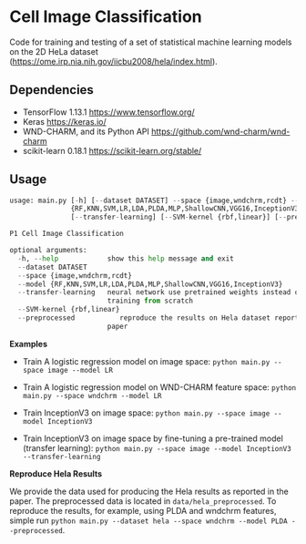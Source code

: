 # Cell Image Classification

Code for training and testing of a set of statistical machine learning models on the 2D HeLa dataset (https://ome.irp.nia.nih.gov/iicbu2008/hela/index.html).

## Dependencies

* TensorFlow 1.13.1 https://www.tensorflow.org/
* Keras https://keras.io/
* WND-CHARM, and its Python API https://github.com/wnd-charm/wnd-charm
* scikit-learn 0.18.1 <https://scikit-learn.org/stable/>

## Usage

```python
usage: main.py [-h] [--dataset DATASET] --space {image,wndchrm,rcdt} --model
               {RF,KNN,SVM,LR,LDA,PLDA,MLP,ShallowCNN,VGG16,InceptionV3}
               [--transfer-learning] [--SVM-kernel {rbf,linear}] [--preprocessed]

P1 Cell Image Classification

optional arguments:
  -h, --help            show this help message and exit
  --dataset DATASET
  --space {image,wndchrm,rcdt}
  --model {RF,KNN,SVM,LR,LDA,PLDA,MLP,ShallowCNN,VGG16,InceptionV3}
  --transfer-learning   neural network use pretrained weights instead of
                        training from scratch
  --SVM-kernel {rbf,linear}
  --preprocessed           reproduce the results on Hela dataset reported in the
                        paper
```

**Examples**

* Train A logistic regression model on image space: `python main.py --space image --model LR`

* Train A logistic regression model on WND-CHARM feature space: `python main.py --space wndchrm --model LR`

* Train InceptionV3 on image space: `python main.py --space image --model InceptionV3`

* Train InceptionV3 on image space by fine-tuning a pre-trained model (transfer learning): `python main.py --space image --model InceptionV3 --transfer-learning`

**Reproduce Hela Results**

We provide the data used for producing the Hela results as reported in the paper. The preprocessed data is  located in `data/hela_preprocessed`. To reproduce the results, for example, using PLDA and wndchrm features, simple run `python main.py --dataset hela --space wndchrm --model PLDA --preprocessed`.